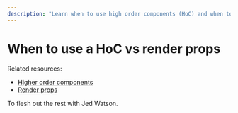 ```yaml
---
description: "Learn when to use high order components (HoC) and when to use render props"
---
```


# When to use a HoC vs render props

Related resources:

- [Higher order components](https://reactjs.org/docs/higher-order-components.html)
- [Render props](https://cdb.reacttraining.com/use-a-render-prop-50de598f11ce)

To flesh out the rest with Jed Watson.
